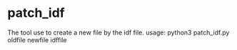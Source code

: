 # patch_idf

The tool use to create a new file by the idf file.
usage: python3 patch_idf.py oldfile newfile idffile